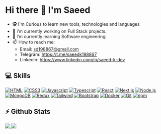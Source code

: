 # Hi there 👋 I'm Saeed

- 🕵️ I'm Curious to learn new tools, technologies and languages
- 🔭 I’m currently working on Full Stack projects.
- 🌱 I’m currently learning Software engineering.
- 📫 How to reach me:
  - Email: sd198867@gmail.com
  - Telegram: https://t.me/saeedk198867
  - Linkedin: https://www.linkedin.com/in/saeed-k-dev

## 💻 Skills

[![HTML](https://img.shields.io/badge/HTML5-E34F26?style=for-the-badge&logo=html5&logoColor=white)](https://en.wikipedia.org/wiki/HTML5)
[![CSS3](https://img.shields.io/badge/CSS3-1572B6?style=for-the-badge&logo=css3&logoColor=white)](https://en.wikipedia.org/wiki/CSS)
[![Javascript](https://img.shields.io/badge/javascript-%23323330.svg?style=for-the-badge&logo=javascript&logoColor=%23F7DF1E)](https://www.javascript.com/)
[![Typescript](https://img.shields.io/badge/typescript-%23007ACC.svg?style=for-the-badge&logo=typescript&logoColor=white)](https://www.typescriptlang.org/)
[![React](https://img.shields.io/badge/react-%2320232a.svg?style=for-the-badge&logo=react&logoColor=%2361DAFB)](https://react.dev/)
[![Next.js](https://img.shields.io/badge/Next-black?style=for-the-badge&logo=next.js&logoColor=white)](https://nextjs.org/)
[![Node.js](https://img.shields.io/static/v1?style=for-the-badge&message=Node.js&color=339933&logo=Node.js&logoColor=FFFFFF&label=)](https://nodejs.org/en)
[![MongoDB](https://img.shields.io/badge/MongoDB-4EA94B?style=for-the-badge&logo=mongodb&logoColor=white)](https://www.mongodb.com/)
[![Redux](https://img.shields.io/badge/Redux-CC6699?style=for-the-badge&logo=sass&logoColor=white)](https://redux.js.org/)
[![Tailwind](https://img.shields.io/badge/Tailwind_CSS-64748b?style=for-the-badge&logo=tailwindcss&logoColor=06B6D4&labelColor=64748b)](https://tailwindcss.com/)
[![Bootstrap](https://img.shields.io/badge/Bootstrap-563D7C?style=for-the-badge&logo=bootstrap&logoColor=white)](https://getbootstrap.com/)
[![Docker](https://img.shields.io/badge/Docker-%230ea5e9?style=for-the-badge&logo=docker&logoColor=white)](https://www.docker.com/)
[![Git](https://img.shields.io/badge/Git-F05032?style=for-the-badge&logo=git&logoColor=white)](https://github.com/mo3ito/)
[![npm](https://img.shields.io/badge/Npm-fb923c?style=for-the-badge&logo=npm&logoColor=white)](https://www.npmjs.com/)
<br />


## ⚡️&nbsp;Github Stats

<a href="https://github.com/s8990">
  <img src="https://github-readme-stats.vercel.app/api?username=s8990&show_icons=true&theme=radical" />
  <img src="https://github-readme-stats.vercel.app/api/top-langs/?username=s8990" />
</a>
